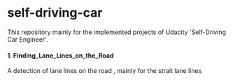 # self-driving-car
This repository mainly for  the implemented projects of Udacity 'Self-Driving Car Engineer'.
#### 1. Finding_Lane_Lines_on_the_Road
A detection of lane lines on the road , mainly for the strait lane lines 

